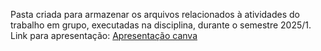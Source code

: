 Pasta criada para armazenar os arquivos relacionados à atividades do trabalho em grupo, executadas na disciplina, durante o semestre 2025/1.
Link para apresentação: [Apresentação canva](https://www.canva.com/design/DAGpgTKMA60/Flfa6xUU59OVsmPQsIV9Ig/edit?utm_content=DAGpgTKMA60&utm_campaign=designshare&utm_medium=link2&utm_source=sharebutton)
